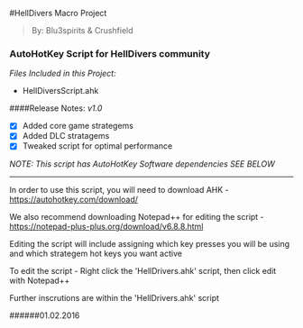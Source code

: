 
#HellDivers Macro Project

> By: Blu3spirits & Crushfield

<h3>AutoHotKey Script for HellDivers community</h3>

_Files Included in this Project:_
- HellDiversScript.ahk

####Release Notes:
_v1.0_

- [x] Added core game strategems
- [x] Added DLC stratagems
- [x] Tweaked script for optimal performance

_NOTE: This script has AutoHotKey Software dependencies SEE BELOW_

---

In order to use this script, you will need to download AHK - https://autohotkey.com/download/

We also recommend downloading Notepad++ for editing the script - https://notepad-plus-plus.org/download/v6.8.8.html

Editing the script will include assigning which key presses you will be using and which strategem hot keys you want active

To edit the script - Right click the 'HellDrivers.ahk' script, then click edit with Notepad++

Further inscrutions are within the 'HellDrivers.ahk' script

######01.02.2016


